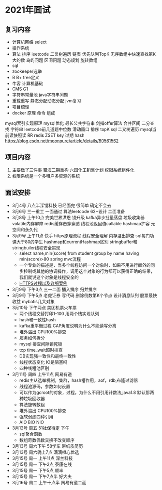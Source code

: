 # 2021年面试

## 复习内容

* 计算机网络 select
* 操作系统
* 算法 排序 leetcode 二叉树遍历 链表 优先队列TopK 无序数组中快速查找第K大的数 岛屿问题 区间问题 动态规划 旋转数组
* sql
* zookeeper选举
* B B+ tree定义
* 牛客 计算机基础
* CMS G1
* 字符串常量池 java字符串问题
* 重载重写 静态分配动态分配 jvm复习
* 项目梳理
* docker 原理 命令 组成

mysql索引实现原理 mysql优化 最长公共字符串 剑指offer算法 合并区间 二分查找 字符串 leetcode前几道题中位数 滑动窗口 排序 topK sql
二叉树遍历
mysql当前读快照读 RR redis ZSET key 过期 hash
https://blog.csdn.net/moonpure/article/details/80561562

## 项目内容

1. 主要做了三件事 蜀海二期重构 六国化工销售计划 权限系统组件化
2. 权限系统是一个多租户多资源的系统

## 面试安排

* 3月4号 八点半深锶科技 已经面完 很简单 确定不会去
* 3月6号 三一重工 一面通过 算法leetcode 62+设计 二面准备
* 3月8号 上午10点 完美世界洪恩 锁升级 kafka异步批量落盘 垃圾收集器 volatile内存屏障 redis缓存击穿穿透 线程池返回值callable hashmap扩容 元空间和永久代
* 3月9号 上午11点 快手 https原理流程 线程安全理解 内存溢出排查 sql每门功课大于80的学生 hashmap和currentHashmap区别 stringbuffer和stringbuiler线程安全实现
  - select name,min(score) from student group by name having min(score)>80 spring mvc流程
  - 一个专业的描述是，当多个线程访问一个对象时，如果不用进行额外的同步控制或其他的协调操作，调用这个对象的行为都可以获得正确的结果，我们就说这个对象是线程安全的
  - [HTTPS过程以及详细案例](https://www.cnblogs.com/helloworldcode/p/10104935.html)
* 3月9号 下午3点 三一二面 插入排序 归并排序
* 3月9号 下午5点 老虎证券 写代码 删除倒数第K个节点 设计消息队列 股票最快收益 mybatis几大对象
* 3月10号 下午两点 美团机票火车票
  - 两个线程交替打印1-100 用两个栈实现队列
  - hash和一致性hash
  - kafka重平衡过程 CAP角度说明为什么不能读写分离
  - 堆外溢出 CPU100%排查
  - 服务如何拆分
  - mysql 排查间隙锁死锁
  - tcp time_wait超时排查
  - DB实现强一致性和最终一致性
  - 线程状态变化 IO是阻塞吗
  - 四种线程池区别
* 3月11号 周四 上午11点 网易有道
  - redis主从选举机制，集群，hash槽作用，aof，rdb,布隆过滤器
  - 线程池源码，参数如何设置
  - 可以作为gcroot的对象，过程，为什么不用引用计数法,java1.8 默认那两种垃圾回收器
  - 算法旋转数组
  - 堆外溢出 CPU100%排查
  - 强软弱虚四种引用
  - AIO BIO NIO
* 3月12号 周五 51社保待定 下午
  - sql聚合函数
  - 数组奇数偶数交换不改变顺序
* 3月13号 周六下午 58学车 带纸质简历
* 3月13号 周六晚上7点 滴滴橙心优选 
* 3月15号 周一 上午11点 深兰科技
* 3月15号 周一 下午2点 泰康在线
* 3月15号 周一 下午5点 顺丰
* 3月15号 周一 下午7点半 好大夫
* 3月16号 周二 上午十点半 网易有道二面

